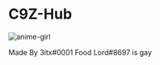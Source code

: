 # C9Z-Hub
![anime-girl](https://user-images.githubusercontent.com/106456879/212770593-102a70df-daaf-46fe-8bc1-8d6934158ff7.gif)



Made By 3itx#0001
Food Lord#8697 is gay
